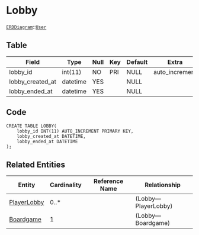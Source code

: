 # Lobby
[```ERDDiagram```](/ERDDiagram.md)::[```User```](/Lobby.md)

## Table

| Field | Type | Null | Key | Default | Extra |
|-----|-----|-----|-----|-----|-----|
| lobby_id | int(11) | NO | PRI | NULL | auto_increment |
| lobby_created_at | datetime | YES |  | NULL |  |
| lobby_ended_at | datetime | YES |  | NULL |  |

## Code
```MySQL
CREATE TABLE LOBBY(
	lobby_id INT(11) AUTO_INCREMENT PRIMARY KEY,
	lobby_created_at DATETIME,
	lobby_ended_at DATETIME
);
```

## Related Entities

| Entity | Cardinality | Reference Name | Relationship |
|-----|-----|-----|-----|
| [PlayerLobby](/PlayerLobby.md) | 0..* |  | (Lobby—PlayerLobby) |
| [Boardgame](/Boardgame.md) | 1 |  | (Lobby—Boardgame) |

